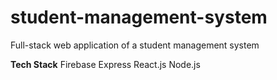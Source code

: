 # student-management-system
Full-stack web application of a student management system

**Tech Stack**
Firebase
Express
React.js
Node.js